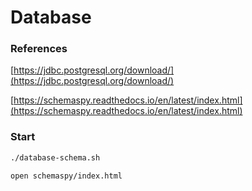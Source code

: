 # Database

### References

[https://jdbc.postgresql.org/download/](https://jdbc.postgresql.org/download/)

[https://schemaspy.readthedocs.io/en/latest/index.html](https://schemaspy.readthedocs.io/en/latest/index.html)

### Start

```bash
./database-schema.sh
```

```bash
open schemaspy/index.html
```
